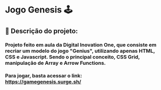 <h1>Jogo Genesis 🕹️</h1>

## 📝 Descrição do projeto:
### Projeto feito em aula da Digital Inovation One, que consiste em recriar um modelo do jogo "Genius", utilizando apenas HTML, CSS e Javascript. Sendo o principal conceito, CSS Grid, manipulação de Array e Arrow Functions.

### Para jogar, basta acessar o link: https://gamegenesis.surge.sh/
